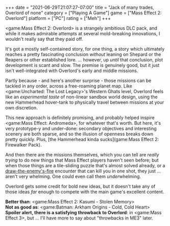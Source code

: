 +++
date = "2021-06-29T21:07:27-07:00"
title = "Jack of many trades, Overlord of none"
category = ["Playing A Game"]
game = ["Mass Effect 2: Overlord"]
platform = ["PC"]
rating = ["Meh"]
+++

<game:Mass Effect 2: Overlord> is a strangely ambitious DLC pack, and while it makes admirable attempts at several mold-breaking innovations, I wouldn't really say that they paid off.

It's got a mostly self-contained story, for one thing, a story which ultimately reaches a pretty fascinating conclusion <i>without</i> leaning on Shepard or the Reapers or other established lore.  ... however, up <i>until</i> that conclusion, plot development is scant and slow.  The premise is genuinely good, but it just isn't well-integrated with Overlord's early and middle missions.

Partly because - and here's another surprise - those missions can be tackled in any order, across a free-roaming planet map.  Like <game:Uncharted: The Lost Legacy>'s Western Ghats level, Overlord feels like an <i>experimental taste</i> of non-linear sandbox world design, using the new Hammerhead hover-tank to physically travel between missions at your own discretion.

This new approach is definitely promising, and probably helped inspire <game:Mass Effect: Andromeda>, for whatever that's worth.  But here, it's very prototype-y and under-done: secondary objectives and interesting scenery are both sparse, and so the illusion of openness breaks down pretty quickly.  Plus, [the Hammerhead kinda sucks](game:Mass Effect 2: Firewalker Pack).

And then there are the missions themselves, which you can tell are <i>really trying</i> to do new things that Mass Effect players haven't seen before; but when those things are a tile-sliding puzzle that's almost solved already, or a <a href="https://tvtropes.org/pmwiki/pmwiki.php/Main/BullfightBoss">draw-the-enemy's-fire</a> encounter that can kill you in one shot, they just ... aren't very whelming.  One could even call them <i>under</i>whelming.

Overlord gets some credit for bold new ideas, but it doesn't take any of those ideas <i>far</i> enough to compete with the main game's excellent content.

<b>Better than</b>: <game:Mass Effect 2: Kasumi - Stolen Memory>  
<b>Not as good as</b>: <game:Batman: Arkham Origins - Cold, Cold Heart>  
<b>Spoiler alert, there is a satisfying throwback to Overlord</b>: in <game:Mass Effect 3>, but ... I'll have more to say about "throwbacks in ME3" later.
